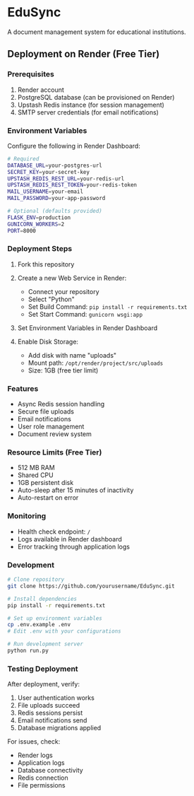# EduSync

A document management system for educational institutions.

## Deployment on Render (Free Tier)

### Prerequisites

1. Render account
2. PostgreSQL database (can be provisioned on Render)
3. Upstash Redis instance (for session management)
4. SMTP server credentials (for email notifications)

### Environment Variables

Configure the following in Render Dashboard:

```bash
# Required
DATABASE_URL=your-postgres-url
SECRET_KEY=your-secret-key
UPSTASH_REDIS_REST_URL=your-redis-url
UPSTASH_REDIS_REST_TOKEN=your-redis-token
MAIL_USERNAME=your-email
MAIL_PASSWORD=your-app-password

# Optional (defaults provided)
FLASK_ENV=production
GUNICORN_WORKERS=2
PORT=8000
```

### Deployment Steps

1. Fork this repository

2. Create a new Web Service in Render:
   - Connect your repository
   - Select "Python"
   - Set Build Command: `pip install -r requirements.txt`
   - Set Start Command: `gunicorn wsgi:app`

3. Set Environment Variables in Render Dashboard

4. Enable Disk Storage:
   - Add disk with name "uploads"
   - Mount path: `/opt/render/project/src/uploads`
   - Size: 1GB (free tier limit)

### Features

- Async Redis session handling
- Secure file uploads
- Email notifications
- User role management
- Document review system

### Resource Limits (Free Tier)

- 512 MB RAM
- Shared CPU
- 1GB persistent disk
- Auto-sleep after 15 minutes of inactivity
- Auto-restart on error

### Monitoring

- Health check endpoint: `/`
- Logs available in Render dashboard
- Error tracking through application logs

### Development

```bash
# Clone repository
git clone https://github.com/yourusername/EduSync.git

# Install dependencies
pip install -r requirements.txt

# Set up environment variables
cp .env.example .env
# Edit .env with your configurations

# Run development server
python run.py
```

### Testing Deployment

After deployment, verify:
1. User authentication works
2. File uploads succeed
3. Redis sessions persist
4. Email notifications send
5. Database migrations applied

For issues, check:
- Render logs
- Application logs
- Database connectivity
- Redis connection
- File permissions
